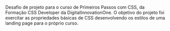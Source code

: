 Desafio de projeto para o curso de Primeiros Passos com CSS, da Formação CSS Developer da DigitalInnovationOne. O objetivo do projeto foi exercitar as propriedades básicas de CSS desenvolvendo os estilos de uma landing page para o próprio curso.